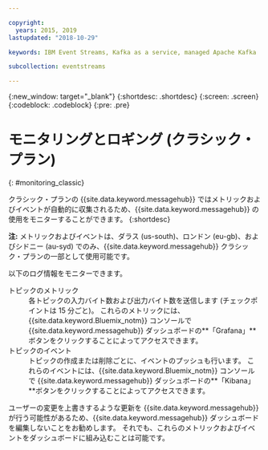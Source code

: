 ```yaml
---

copyright:
  years: 2015, 2019
lastupdated: "2018-10-29"

keywords: IBM Event Streams, Kafka as a service, managed Apache Kafka

subcollection: eventstreams

---
```


{:new_window: target="_blank"}
{:shortdesc: .shortdesc}
{:screen: .screen}
{:codeblock: .codeblock}
{:pre: .pre}


# モニタリングとロギング (クラシック・プラン) 
{: #monitoring_classic}

クラシック・プランの {{site.data.keyword.messagehub}} ではメトリックおよびイベントが自動的に収集されるため、{{site.data.keyword.messagehub}} の使用をモニターすることができます。
{:shortdesc}

**注:** メトリックおよびイベントは、ダラス (us-south)、ロンドン (eu-gb)、およびシドニー (au-syd) でのみ、{{site.data.keyword.messagehub}} クラシック・プランの一部として使用可能です。 


以下のログ情報をモニターできます。

<dl>
<dt>トピックのメトリック</dt>
<dd>各トピックの入力バイト数および出力バイト数を送信します (チェックポイントは 15 分ごと)。 これらのメトリックには、{{site.data.keyword.Bluemix_notm}} コンソールで {{site.data.keyword.messagehub}} ダッシュボードの**「Grafana」**ボタンをクリックすることによってアクセスできます。
</dd>
<dt>トピックのイベント</dt>
<dd>トピックの作成または削除ごとに、イベントのプッシュも行います。 これらのイベントには、{{site.data.keyword.Bluemix_notm}} コンソールで {{site.data.keyword.messagehub}} ダッシュボードの**「Kibana」**ボタンをクリックすることによってアクセスできます。</dd>
</dl>


ユーザーの変更を上書きするような更新を {{site.data.keyword.messagehub}} が行う可能性があるため、{{site.data.keyword.messagehub}} ダッシュボードを編集しないことをお勧めします。 それでも、これらのメトリックおよびイベントをダッシュボードに組み込むことは可能です。


